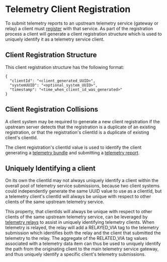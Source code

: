 # Telemetry Client Registration

To submit telemetry reports to an upstream telemetry service (gateway
or relay) a client must [register](api/requests/register.md) with that
service. As part of the registration process a client will generate a
client registration structure which is used to uniquely identify it as
a telemetry service client.

## Client Registration Structure
This client registration structure has the following format:
```
{
  "clientId": "<client_generated_UUID>",
  "systemUUID": "<optional_system_UUID>",
  "timestamp": "<time_when_client_id_was_generated>"
}
```

## Client Registration Collisions
A client system may be required to generate a new client registration
if the upstream server detects that the registration is a duplicate
of an existing registration, or that the registration's clientId is
a duplicate of existing client's clientId.

The client registration's clientId value is used to identify the
client generating a [telemetry bundle](api/structs/telemetrybundle.md)
and submitting a [telemetry report](api/structs/telemetryreport.md).

## Uniquely Identifying a client
On its own the clientId may not always uniquely identify a client
within the overall pool of telemetry service submissions, because two
client systems could independently generate the same UUID value to use
as a clientId, but a telemetry client's clientId will always be unique
with respect to other clients of the same upstream telemetry service.

This property, that clientIds will always be unique with respect to
other clients of the same upstream telemetry service, can be leveraged
by [telemetry relays](telemetryrelay.md) to assist in uniquely
identifying telemetry clients.  When telemetry is relayed, the relay
will add a RELAYED_VIA tag to the telemetry submission which identifies
both the relay and the client that submitted the telemetry to the
relay. The aggregate of the RELATED_VIA tag values associated with a
telemetry data item can thus be used to uniquely identify the path
from the originating client to the main telemetry service gateway,
and thus uniquely identify a specific client's telemetry submissions.
